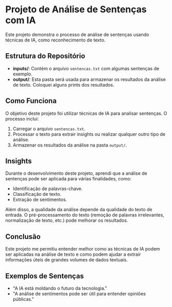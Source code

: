 # Projeto de Análise de Sentenças com IA

Este projeto demonstra o processo de análise de sentenças usando técnicas de IA, como reconhecimento de texto.

## Estrutura do Repositório

- **inputs/**: Contém o arquivo `sentencas.txt` com algumas sentenças de exemplo.
- **output/**: Esta pasta será usada para armazenar os resultados da análise de texto. Coloquei alguns prints dos resultados.

## Como Funciona

O objetivo deste projeto foi utilizar técnicas de IA para analisar sentenças. O processo inclui:

1. Carregar o arquivo `sentencas.txt`.
2. Processar o texto para extrair insights ou realizar qualquer outro tipo de análise.
3. Armazenar os resultados da análise na pasta `output/`.

## Insights

Durante o desenvolvimento deste projeto, aprendi que a análise de sentenças pode ser aplicada para várias finalidades, como:

- Identificação de palavras-chave.
- Classificação de texto.
- Extração de sentimentos.

Além disso, a qualidade da análise depende da qualidade do texto de entrada. O pré-processamento do texto (remoção de palavras irrelevantes, normalização de texto, etc.) pode melhorar os resultados.

## Conclusão

Este projeto me permitiu entender melhor como as técnicas de IA podem ser aplicadas na análise de texto e como podem ajudar a extrair informações úteis de grandes volumes de dados textuais.

## Exemplos de Sentenças

- "A IA está moldando o futuro da tecnologia."
- "A análise de sentimentos pode ser útil para entender opiniões públicas."
